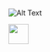 ### 
![Alt Text](https://media.giphy.com/media/U7sKVqbr7SxPX5gsd7/giphy.gif)

<img src="https://github.com/TheDudeThatCode/TheDudeThatCode/blob/master/Assets/headbang.gif?raw=true" width="40" height="40" /> 

<!--
**rlyhurt/rlyhurt** is a ✨ _special_ ✨ repository because its `README.md` (this file) appears on your GitHub profile.

Here are some ideas to get you started:

- 🔭 I’m currently working on ...
- 🌱 I’m currently learning ...
- 👯 I’m looking to collaborate on ...
- 🤔 I’m looking for help with ...
- 💬 Ask me about ...
- 📫 How to reach me: ...
- 😄 Pronouns: ...
- ⚡ Fun fact: ...
-->
